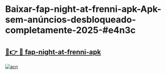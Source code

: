 # Baixar-fap-night-at-frenni-apk-Apk-sem-anúncios-desbloqueado-completamente-2025-#e4n3c

# <h2><a href="https://ainizakaria.my?title=fap-night-at-frenni-apk&ref=24M">🔗👉 🔴 fap-night-at-frenni-apk</a></h2>

[![acn](https://github.com/user-attachments/assets/0f9c940e-d8b0-45ae-aac7-cd30a18b3e1c)](https://ainizakaria.my?title=fap-night-at-frenni-apk&ref=24M)

